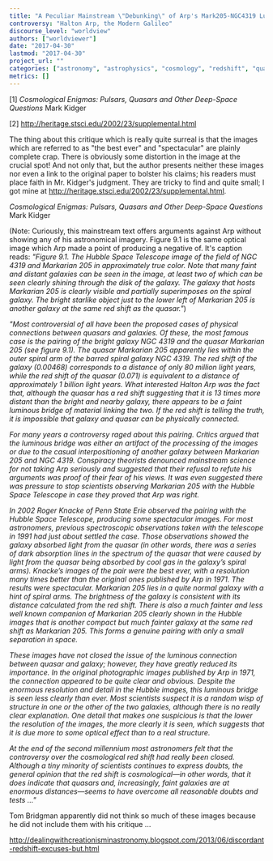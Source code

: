 ```yaml
---
title: "A Peculiar Mainstream \"Debunking\" of Arp's Mark205-NGC4319 Luminous Bridge"
controversy: "Halton Arp, the Modern Galileo"
discourse_level: "worldview"
authors: ["worldviewer"]
date: "2017-04-30"
lastmod: "2017-04-30"
project_url: ""
categories: ["astronomy", "astrophysics", "cosmology", "redshift", "quasars", "halton arp", "mark205", "ngc4319", "hubble space telescope", "bridge"]
metrics: []
---
```


[1] _Cosmological Enigmas: Pulsars, Quasars and Other Deep-Space Questions_
Mark Kidger

[2] http://heritage.stsci.edu/2002/23/supplemental.html

The thing about this critique which is really quite surreal is that the images which are referred to as "the best ever" and "spectacular" are plainly complete crap.  There is obviously some distortion in the image at the crucial spot!  And not only that, but the author presents neither these images nor even a link to the original paper to bolster his claims; his readers must place faith in Mr. Kidger's judgment.  They are tricky to find and quite small; I got mine at http://heritage.stsci.edu/2002/23/supplemental.html.

_Cosmological Enigmas: Pulsars, Quasars and Other Deep-Space Questions_
Mark Kidger

(Note: Curiously, this mainstream text offers arguments against Arp without showing any of his astronomical imagery.  Figure 9.1 is the same optical image which Arp made a point of producing a negative of.  It's caption reads: _"Figure 9.1. The Hubble Space Telescope image of the field of NGC 4319 and Markarian 205 in approximately true color. Note that many faint and distant galaxies can be seen in the image, at least two of which can be seen clearly shining through the disk of the galaxy. The galaxy that hosts Markarian 205 is clearly visible and partially superimposes on the spiral galaxy. The bright starlike object just to the lower left of Markarian 205 is another galaxy at the same red shift as the quasar."_)

_"Most controversial of all have been the proposed cases of physical connections between quasars and galaxies. Of these, the most famous case is the pairing of the bright galaxy NGC 4319 and the quasar Markarian 205 (see figure 9.1). The quasar Markarian 205 apparently lies within the outer spiral arm of the barred spiral galaxy NGC 4319. The red shift of the galaxy (0.00468) corresponds to a distance of only 80 million light years, while the red shift of the quasar (0.071) is equivalent to a distance of approximately 1 billion light years. What interested Halton Arp was the fact that, although the quasar has a red shift suggesting that it is 13 times more distant than the bright and nearby galaxy, there appears to be a faint luminous bridge of material linking the two. If the red shift is telling the truth, it is impossible that galaxy and quasar can be physically connected._

_For many years a controversy raged about this pairing. Critics argued that the luminous bridge was either an artifact of the processing of the images or due to the casual interpositioning of another galaxy between Markarian 205 and NGC 4319. Conspiracy theorists denounced mainstream science for not taking Arp seriously and suggested that their refusal to refute his arguments was proof of their fear of his views. It was even suggested there was pressure to stop scientists observing Markarian 205 with the Hubble Space Telescope in case they proved that Arp was right._

_In 2002 Roger Knacke of Penn State Erie observed the pairing with the Hubble Space Telescope, producing some spectacular images. For most astronomers, previous spectroscopic observations taken with the telescope in 1991 had just about settled the case. Those observations showed the galaxy absorbed light from the quasar (in other words, there was a series of dark absorption lines in the spectrum of the quasar that were caused by light from the quasar being absorbed by cool gas in the galaxy’s spiral arms). Knacke’s images of the pair were the best ever, with a resolution many times better than the original ones published by Arp in 1971. The results were spectacular. Markarian 205 lies in a quite normal galaxy with a hint of spiral arms. The brightness of the galaxy is consistent with its distance calculated from the red shift. There is also a much fainter and less well known companion of Markarian 205 clearly shown in the Hubble images that is another compact but much fainter galaxy at the same red shift as Markarian 205. This forms a genuine pairing with only a small separation in space._

_These images have not closed the issue of the luminous connection between quasar and galaxy; however, they have greatly reduced its importance. In the original photographic images published by Arp in 1971, the connection appeared to be quite clear and obvious. Despite the enormous resolution and detail in the Hubble images, this luminous bridge is seen less clearly than ever. Most scientists suspect it is a random wisp of structure in one or the other of the two galaxies, although there is no really clear explanation. One detail that makes one suspicious is that the lower the resolution of the images, the more clearly it is seen, which suggests that it is due more to some optical effect than to a real structure._

_At the end of the second millennium most astronomers felt that the controversy over the cosmological red shift had really been closed. Although a tiny minority of scientists continues to express doubts, the general opinion that the red shift is cosmological—in other words, that it does indicate that quasars and, increasingly, faint galaxies are at enormous distances—seems to have overcome all reasonable doubts and tests ..."_

Tom Bridgman apparently did not think so much of these images because he did not include them with his critique ...

http://dealingwithcreationisminastronomy.blogspot.com/2013/06/discordant-redshift-excuses-but.html